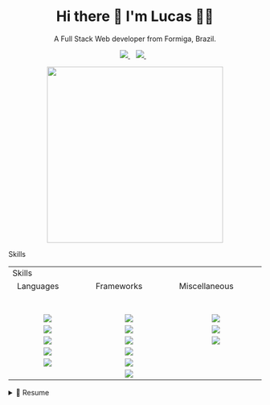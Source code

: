 <h1 align='center'>
  Hi there 👋 I'm Lucas 👨‍💻
</h1>

<p align='center'>
  A Full Stack Web developer from Formiga, Brazil.
</p>

<p align='center'>  
  <a href="https://www.linkedin.com/in/lucasferreirarm/">
    <img src="https://img.shields.io/badge/linkedin-%230077B5.svg?&style=for-the-badge&logo=linkedin&logoColor=white" />
  </a>&nbsp;&nbsp;  
  <a href="https://www.linkedin.com/in/lucasferreirarm/">
    <img src="https://img.shields.io/badge/Gmail-D14836?style=for-the-badge&logo=gmail&logoColor=white" />
  </a>&nbsp;&nbsp;  
</p>

<p align='center'>
  <a href='mailto:lucasferreirarm@gmail.com'>
    <img src="https://github-readme-stats.vercel.app/api?username=hollycreep&show_icons=true&count_private=true&theme=dark" width="350">
  </a>
</p>

<p align='center'>
  <p align='left'>
    Skills
  </p>
  <table>
    <tr><td colspan='3'>Skills</td></tr>
    <tr>
      <td align='center'>Languages 
        <span>&nbsp;&nbsp;&nbsp;&nbsp;&nbsp;&nbsp;&nbsp;&nbsp;</span>
        <span>&nbsp;&nbsp;&nbsp;&nbsp;&nbsp;&nbsp;&nbsp;&nbsp;</span>
        <span>&nbsp;&nbsp;&nbsp;&nbsp;&nbsp;&nbsp;&nbsp;&nbsp;</span>
        <span>&nbsp;&nbsp;&nbsp;&nbsp;&nbsp;&nbsp;&nbsp;&nbsp;</span>
        <span>&nbsp;&nbsp;&nbsp;&nbsp;&nbsp;&nbsp;&nbsp;&nbsp;</span>
        <span>&nbsp;&nbsp;&nbsp;&nbsp;&nbsp;&nbsp;&nbsp;&nbsp;</span>
        <span>&nbsp;&nbsp;&nbsp;&nbsp;&nbsp;&nbsp;&nbsp;&nbsp;</span>
      </td>
      <td align='center'>Frameworks 
        <span>&nbsp;&nbsp;&nbsp;&nbsp;&nbsp;&nbsp;&nbsp;&nbsp;</span>
        <span>&nbsp;&nbsp;&nbsp;&nbsp;&nbsp;&nbsp;&nbsp;&nbsp;</span>
        <span>&nbsp;&nbsp;&nbsp;&nbsp;&nbsp;&nbsp;&nbsp;&nbsp;</span>
        <span>&nbsp;&nbsp;&nbsp;&nbsp;&nbsp;&nbsp;&nbsp;&nbsp;</span>
        <span>&nbsp;&nbsp;&nbsp;&nbsp;&nbsp;&nbsp;&nbsp;&nbsp;</span>
        <span>&nbsp;&nbsp;&nbsp;&nbsp;&nbsp;&nbsp;&nbsp;&nbsp;</span>
        <span>&nbsp;&nbsp;&nbsp;&nbsp;&nbsp;&nbsp;&nbsp;&nbsp;</span>
      </td>
      <td align='center'>Miscellaneous 
        <span>&nbsp;&nbsp;&nbsp;&nbsp;&nbsp;&nbsp;&nbsp;&nbsp;</span>
        <span>&nbsp;&nbsp;&nbsp;&nbsp;&nbsp;&nbsp;&nbsp;&nbsp;</span>
        <span>&nbsp;&nbsp;&nbsp;&nbsp;&nbsp;&nbsp;&nbsp;&nbsp;</span>
        <span>&nbsp;&nbsp;&nbsp;&nbsp;&nbsp;&nbsp;&nbsp;&nbsp;</span>
        <span>&nbsp;&nbsp;&nbsp;&nbsp;&nbsp;&nbsp;&nbsp;&nbsp;</span>
        <span>&nbsp;&nbsp;&nbsp;&nbsp;&nbsp;&nbsp;&nbsp;&nbsp;</span>
        <span>&nbsp;&nbsp;&nbsp;&nbsp;&nbsp;&nbsp;&nbsp;&nbsp;</span>
      </td>
    </tr>
    <tr>
      <td align='center'><img src="https://img.shields.io/badge/PHP-777BB4?style=for-the-badge&logo=php&logoColor=white" /></td>
      <td align='center'><img src="https://img.shields.io/badge/Sass-CC6699?style=for-the-badge&logo=sass&logoColor=white" /></td>
      <td align='center'><img src="https://img.shields.io/badge/Git-F05032?style=for-the-badge&logo=git&logoColor=white" /> </td>
    </tr>
    <tr>
      <td align='center'><img src="https://img.shields.io/badge/CSS3-1572B6?style=for-the-badge&logo=css3&logoColor=white" /></td>
      <td align='center'><img src="https://img.shields.io/badge/Vue.js-35495E?style=for-the-badge&logo=vuedotjs&logoColor=4FC08D" /></td>
      <td align='center'><img src="https://img.shields.io/badge/npm-CB3837?style=for-the-badge&logo=npm&logoColor=white" /></td>
    </tr>
    <tr>
      <td align='center'><img src="https://img.shields.io/badge/HTML5-E34F26?style=for-the-badge&logo=html5&logoColor=white" /></td>
      <td align='center'><img src="https://img.shields.io/badge/jQuery-0769AD?style=for-the-badge&logo=jquery&logoColor=white" /></td>
      <td align='center'><img src="https://img.shields.io/badge/MySQL-00000F?style=for-the-badge&logo=mysql&logoColor=white" /></td>
    </tr>
    <tr>
      <td align='center'><img src="https://img.shields.io/badge/JavaScript-F7DF1E?style=for-the-badge&logo=javascript&logoColor=black" /></td>
      <td align='center'><img src="https://img.shields.io/badge/Bootstrap-563D7C?style=for-the-badge&logo=bootstrap&logoColor=white" /></td>
      <td align='center'></td>
    </tr>
    <tr>
      <td align='center'><img src="https://img.shields.io/badge/TypeScript-007ACC?style=for-the-badge&logo=typescript&logoColor=white" /> </td>
      <td align='center'><img src="https://img.shields.io/badge/Node.js-339933?style=for-the-badge&logo=nodedotjs&logoColor=white" /></td>
      <td align='center'></td>
    </tr>
    <tr>
      <td align='center'></td>
      <td align='center'><img src="https://img.shields.io/badge/GraphQl-E10098?style=for-the-badge&logo=graphql&logoColor=white" /></td>
      <td align='center'></td>
    </tr>
  </table>
</p>

<details>
  <summary>📃 Resume</summary>

## Education

- 📖 **Postgraduate in Information Security**\
  📆 2021- 2021\
  📍 **FAVENI**
- 📖 **Postgraduate in Technologies and WEB Innovations**\
  📆 2021- 2021\
  📍 **FAVENI**

- 📖 **Computer Science Degree**\
  📆 2015 - 2018\
  📍 **UNIFOR** - Formiga, Brazil

## Experience

- 👨‍💻 **Full Stack Web Developer**\
  📆 Oct/2021 - moment\
  📍 **SolarView** - HomeOffice
  <p align='center'>
    <img src="https://img.shields.io/badge/CSS3-1572B6?logo=css3&logoColor=white" />
    <img src="https://img.shields.io/badge/HTML5-E34F26?logo=html5&logoColor=white" />
    <img src="https://img.shields.io/badge/Sass-CC6699?logo=sass&logoColor=white" />
    <img src="https://img.shields.io/badge/Vue.js-35495E?logo=vuedotjs&logoColor=4FC08D" />
    <img src="https://img.shields.io/badge/JavaScript-F7DF1E?logo=javascript&logoColor=black" />
    <img src="https://img.shields.io/badge/TypeScript-007ACC?logo=typescript&logoColor=white" />
    <img src="https://img.shields.io/badge/Node.js-339933?logo=nodedotjs&logoColor=white" />
    <img src="https://img.shields.io/badge/GraphQl-E10098?logo=graphql&logoColor=white" />
    <img src="https://img.shields.io/badge/MySQL-00000F?logo=mysql&logoColor=white" />
    <img src="https://img.shields.io/badge/npm-CB3837?logo=npm&logoColor=white" />
    <img src="https://img.shields.io/badge/Git-F05032?logo=git&logoColor=white" />
  </p>

- 👨‍💻 **Full Stack Web Developer**\
   📆 Apr/2020 - Oct/2020\
   📍 **MobileStock** - Nova Serrana/MG, Brazil
  <p align='center'>
    <img src="https://img.shields.io/badge/CSS3-1572B6?logo=css3&logoColor=white" />
    <img src="https://img.shields.io/badge/HTML5-E34F26?logo=html5&logoColor=white" />
    <img src="https://img.shields.io/badge/jQuery-0769AD?logo=jquery&logoColor=white" />
    <img src="https://img.shields.io/badge/Bootstrap-563D7C?logo=bootstrap&logoColor=white" />
    <img src="https://img.shields.io/badge/PHP-777BB4?logo=php&logoColor=white" />
    <img src="https://img.shields.io/badge/Vue.js-35495E?logo=vuedotjs&logoColor=4FC08D" />
    <img src="https://img.shields.io/badge/JavaScript-F7DF1E?logo=javascript&logoColor=black" />
    <img src="https://img.shields.io/badge/MySQL-00000F?logo=mysql&logoColor=white" />
    <img src="https://img.shields.io/badge/npm-CB3837?logo=npm&logoColor=white" />
    <img src="https://img.shields.io/badge/Git-F05032?logo=git&logoColor=white" />
  </p>

- 👨‍💻 **Full Stack Web Developer**\
   📆 Mar/2019 - Apr/2020\
   📍 **TrackerUp** - Formiga/MG, Brazil
  <p align='center'>
    <img src="https://img.shields.io/badge/CSS3-1572B6?logo=css3&logoColor=white" />
    <img src="https://img.shields.io/badge/HTML5-E34F26?logo=html5&logoColor=white" />
    <img src="https://img.shields.io/badge/Sass-CC6699?logo=sass&logoColor=white" />
    <img src="https://img.shields.io/badge/jQuery-0769AD?logo=jquery&logoColor=white" />
    <img src="https://img.shields.io/badge/PHP-777BB4?logo=php&logoColor=white" />
    <img src="https://img.shields.io/badge/Vue.js-35495E?logo=vuedotjs&logoColor=4FC08D" />
    <img src="https://img.shields.io/badge/JavaScript-F7DF1E?logo=javascript&logoColor=black" />
    <img src="https://img.shields.io/badge/Cordova-35434F?logo=apache-cordova&logoColor=E8E8E8" />
    <img src="https://img.shields.io/badge/MySQL-00000F?logo=mysql&logoColor=white" />
    <img src="https://img.shields.io/badge/npm-CB3837?logo=npm&logoColor=white" />
    <img src="https://img.shields.io/badge/Git-F05032?logo=git&logoColor=white" />
  </p>

</details>
